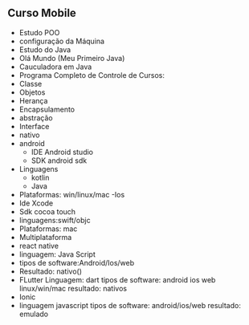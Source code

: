 ## Curso Mobile


 - Estudo POO
- configuração da Máquina
- Estudo do Java
- Olá Mundo (Meu Primeiro Java)
- Cauculadora em Java
- Programa Completo de Controle de Cursos: 
- Classe
- Objetos
- Herança
- Encapsulamento
- abstração
- Interface
- nativo
- android
    - IDE Android studio
    - SDK android sdk
- Linguagens
   - kotlin
   - Java
- Plataformas: win/linux/mac
-Ios
- Ide Xcode
- Sdk cocoa touch
- linguagens:swift/objc
- Plataformas: mac
- Multiplataforma
 - react native
 - linguagem: Java Script
 - tipos de software:Android/Ios/web
 - Resultado: nativo() 
 - FLutter
 Linguagem: dart
 tipos de software: android ios web linux/win/mac
 resultado: nativos
- Ionic
-  linguagem javascript
tipos de software: android/ios/web
resultado: emulado